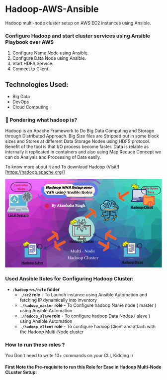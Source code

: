 # Hadoop-AWS-Ansible
Hadoop multi-node cluster setup on AWS EC2 instances using Ansible.


### Configure Hadoop and start cluster services using Ansible Playbook over AWS
1. Configure Name Node using Ansible.
2. Configure Data Node using Ansible.
3. Start HDFS Service. 
4. Connect to Client.

## Technologies Used:
- Big Data
- DevOps
- Cloud Computing

### 🤔 Pondering what hadoop is?
Hadoop is an Apache Framework to Do Big Data Computing and Storage through Distributed Approach. Big Size files are Stripped out in some block sizes and Stores at different Data Storage Nodes using HDFS protocol. Benefit of the tool is that I/O process become faster. Data is relable as internally it replicated in containers and also uaing Map Reduce Concept we can do Analysis and Processing of Data easily.

To know more about it and To download Hadoop (Visit!)[https://hadoop.apache.org/]

![**Multi-node CLuster**](https://github.com/akankshaS77/Hadoop-AWS-Ansible/blob/main/MNA.gif)

### Used Ansible Roles for Configuring Hadoop Cluster:

* **`/hadoop-ws/role` folder**
  * **`./ec2` role** - To Launch instance using Ansible Automation and fetching IP dynamically into inventory
  * **`./hadoop_master` role** - To Configure hadoop Name node ( master ) using Ansible Automation
  * **`./hadoop_slave` role** - To configure hadoop Data Nodes ( slave ) using Ansible Automation
  * **`./hadoop_client` role** - To configure hadoop Client and attach with the Hadoop Multi-Node cluster

### How to run these roles ?

You Don't need to write 10+ commands on your CLI, Kidding :)

#### First Note the Pre-requisite to run this Role for Ease in Hadoop Multi-Node CLuster Setup:



